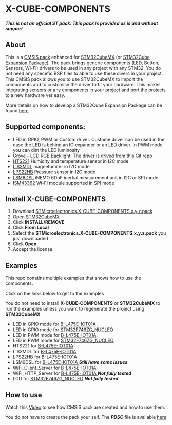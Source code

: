 # X-CUBE-COMPONENTS

***This is not an official ST pack. This pack is provided as is and without support***

## About
This is a [CMSIS pack](https://www.keil.com/pack/doc/CMSIS/Pack/html/index.html) enhanced for [STM32CubeMX](www.st.com/STM32CubeMX) (or [STM32Cube Expansion Package](https://wiki.st.com/stm32mcu/wiki/How_to_develop_a_STM32Cube_Expansion_Package)). The pack brings generic components (LED, Button, Sensors, Wi-Fi) drivers to be used in any project with any STM32. You do not need any specefic BSP files to able to use these divers in your project. This CMSIS pack allows you to use STM32CubeMX to import the components and to customise the driver to fit your hardware. This makes integrating sensors or any components in your project and port the projects to a new hardware ver easy.

More details on how to develop a STM32Cube Expansion Package can be found [here](https://wiki.st.com/stm32mcu/wiki/How_to_develop_a_STM32Cube_Expansion_Package)

## Supported components:
* LED in GPIO, PWM or Custom driver. Custome driver can be used in the case the LED is behind an IO expander or an LED driver. In PWM mode you can dim the LED luminosity
* [Grove - LCD RGB Backlight](https://wiki.seeedstudio.com/Grove-LCD_RGB_Backlight/). The driver is drived from this [Git repo](https://github.com/mahmood-ul-hassan/Grove_LCD_RGB_Backlight)
* [HTS221](https://www.st.com/en/mems-and-sensors/hts221.html) Humidity and temperature sensor in I2C mode
* [LIS3MDL](https://www.st.com/content/st_com/en/products/mems-and-sensors/e-compasses/lis3mdl.html) magnetomiter in I2C mode
* [LPS22HB](https://www.st.com/content/st_com/en/products/mems-and-sensors/e-compasses/lis3mdl.html) Pressure sensor in I2C mode
* [LSM6DSL](https://www.st.com/content/st_com/en/products/mems-and-sensors/inemo-inertial-modules/lsm6dsl.html) iNEMO 6DoF inertial measurement unit in I2C or SPI mode
* [ISM43362]() Wi-Fi module supported in SPI mode


## Install X-CUBE-COMPONENTS
1. Download [STMicroelectronics.X-CUBE-COMPONENTS.x.y.z.pack](https://github.com/SlimJallouli/X-CUBE-COMPONENTS/blob/main/Pack/STMicroelectronics.X-CUBE-COMPONENTS.1.4.1.pack)
1. Open [STM32CubeMX](www.st.com/STM32CubeMX)
1. Click **INSTALL/REMOVE**
1. Click **From Local**
1. Select the **STMicroelectronics.X-CUBE-COMPONENTS.x.y.z.pack** you just downloaded
1. Click **Open**
1. Accept the license

## Examples

This repo conatins multiple examples that shows how to use the components.

Click on the links below to get to the examples

You do not need to install **X-CUBE-COMPONENTS**  or **STM32CubeMX** to run the examples unless you want to regenerate the project using **STM32CubeMX**

* LED in GPIO mode for [B-L475E-IOT01A    ](Sources/Examples/Projects/LED/GPIO/B-L475E-IOT01A)
* LED in GPIO mode for [STM32F746ZG_NUCLEO](Sources/Examples/Projects/LED/GPIO/STM32F746ZG_NUCLEO)
* LED in PWM mode for [B-L475E-IOT01A    ](Sources/Examples/Projects/PWM/GPIO/B-L475E-IOT01A)
* LED in PWM mode for [STM32F746ZG_NUCLEO](Sources/Examples/Projects/PWM/GPIO/STM32F746ZG_NUCLEO)
* HTS221 for [B-L475E-IOT01A    ](Sources/Examples/Projects/Sensors/Environmental/HTS221)
* LIS3MDL for [B-L475E-IOT01A    ](Sources/Examples/Projects/Sensors/Motion/LIS3MDL)
* LPS22HB for [B-L475E-IOT01A    ](Sources/Examples/Projects/Sensors/Motion/LPS22HB)
* LSM6DSL for [B-L475E-IOT01A    ](Sources/Examples/Projects/Sensors/Motion/LSM6DSL) ***Still have some issues***
* WiFi_Client_Server for [B-L475E-IOT01A    ](Sources/Examples/Projects/Wi-Fi/WiFi_Client_Server)
* WiFi_HTTP_Server for [B-L475E-IOT01A    ](Sources/Examples/Projects/Wi-Fi/WiFi_Client_Server) ***Not fully tested***
* LCD for [STM32F746ZG_NUCLEO](Sources/Examples/Projects/LCD/Grove) ***Not fully tested***

## How to use
Watch this [Video](https://www.youtube.com/watch?v=eyxtEf7uuOw) to see how CMSIS pack are created and how to use them.

You do not have to create the pack your self. The ***PDSC*** file is available [here](https://github.com/SlimJallouli/X-CUBE-COMPONENTS/raw/main/Pack/STMicroelectronics.X-CUBE-COMPONENTS.1.4.1.pack)
